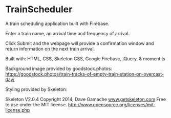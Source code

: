 # TrainScheduler
A train scheduling application built with Firebase.

Enter a train name, an arrival time and frequency of arrival.

Click Submit and the webpage will provide a confirmation window and return information on the next train arrival.

Built with: HTML, CSS, Skeleton CSS, Google Firebase, jQuery, & moment.js

Background image provided by goodstock.photos:
https://goodstock.photos/train-tracks-of-empty-train-station-on-overcast-day/

Styling provided by Skeleton:

Skeleton V2.0.4
Copyright 2014, Dave Gamache
www.getskeleton.com
Free to use under the MIT license.
http://www.opensource.org/licenses/mit-license.php
